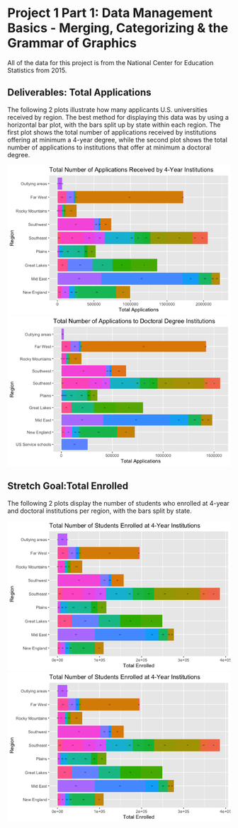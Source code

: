 # Project 1 Part 1: Data Management Basics - Merging, Categorizing & the Grammar of Graphics

All of the data for this project is from the National Center for Education Statistics from 2015.

## Deliverables: Total Applications
The following 2 plots illustrate how many applicants U.S. universities received by region. The best method for displaying this data was by using a horizontal bar plot, with the bars split up by state within each region. The first plot shows the total number of applications received by institutions offering at minimum a 4-year degree, while the second plot shows the total number of applications to institutions that offer at minimum a doctoral degree. 

![](ttl_apps_4yr.png)
![](ttl_apps_dctr.png)

## Stretch Goal:Total Enrolled
The following 2 plots display the number of students who enrolled at 4-year and doctoral institutions per region, with the bars split by state. 

![](ttl_enroll_4yr.png)
![](ttl_enroll_4yr.png)
